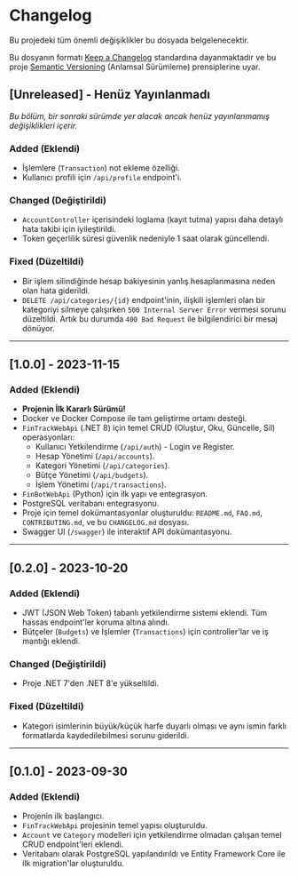 # Changelog

Bu projedeki tüm önemli değişiklikler bu dosyada belgelenecektir.

Bu dosyanın formatı [Keep a Changelog](https://keepachangelog.com/en/1.0.0/) standardına dayanmaktadır ve bu proje [Semantic Versioning](https://semver.org/spec/v2.0.0.html) (Anlamsal Sürümleme) prensiplerine uyar.

## [Unreleased] - Henüz Yayınlanmadı

_Bu bölüm, bir sonraki sürümde yer alacak ancak henüz yayınlanmamış değişiklikleri içerir._

### Added (Eklendi)
- İşlemlere (`Transaction`) not ekleme özelliği.
- Kullanıcı profili için `/api/profile` endpoint'i.

### Changed (Değiştirildi)
- `AccountController` içerisindeki loglama (kayıt tutma) yapısı daha detaylı hata takibi için iyileştirildi.
- Token geçerlilik süresi güvenlik nedeniyle 1 saat olarak güncellendi.

### Fixed (Düzeltildi)
- Bir işlem silindiğinde hesap bakiyesinin yanlış hesaplanmasına neden olan hata giderildi.
- `DELETE /api/categories/{id}` endpoint'inin, ilişkili işlemleri olan bir kategoriyi silmeye çalışırken `500 Internal Server Error` vermesi sorunu düzeltildi. Artık bu durumda `400 Bad Request` ile bilgilendirici bir mesaj dönüyor.


---

## [1.0.0] - 2023-11-15

### Added (Eklendi)
- **Projenin İlk Kararlı Sürümü!**
- Docker ve Docker Compose ile tam geliştirme ortamı desteği.
- `FinTrackWebApi` (.NET 8) için temel CRUD (Oluştur, Oku, Güncelle, Sil) operasyonları:
  - Kullanıcı Yetkilendirme (`/api/auth`) - Login ve Register.
  - Hesap Yönetimi (`/api/accounts`).
  - Kategori Yönetimi (`/api/categories`).
  - Bütçe Yönetimi (`/api/budgets`).
  - İşlem Yönetimi (`/api/transactions`).
- `FinBotWebApi` (Python) için ilk yapı ve entegrasyon.
- PostgreSQL veritabanı entegrasyonu.
- Proje için temel dokümantasyonlar oluşturuldu: `README.md`, `FAQ.md`, `CONTRIBUTING.md`, ve bu `CHANGELOG.md` dosyası.
- Swagger UI (`/swagger`) ile interaktif API dokümantasyonu.

---

## [0.2.0] - 2023-10-20

### Added (Eklendi)
- JWT (JSON Web Token) tabanlı yetkilendirme sistemi eklendi. Tüm hassas endpoint'ler koruma altına alındı.
- Bütçeler (`Budgets`) ve İşlemler (`Transactions`) için controller'lar ve iş mantığı eklendi.

### Changed (Değiştirildi)
- Proje .NET 7'den .NET 8'e yükseltildi.

### Fixed (Düzeltildi)
- Kategori isimlerinin büyük/küçük harfe duyarlı olması ve aynı ismin farklı formatlarda kaydedilebilmesi sorunu giderildi.

---

## [0.1.0] - 2023-09-30

### Added (Eklendi)
- Projenin ilk başlangıcı.
- `FinTrackWebApi` projesinin temel yapısı oluşturuldu.
- `Account` ve `Category` modelleri için yetkilendirme olmadan çalışan temel CRUD endpoint'leri eklendi.
- Veritabanı olarak PostgreSQL yapılandırıldı ve Entity Framework Core ile ilk migration'lar oluşturuldu.